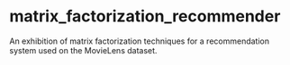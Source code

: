 # matrix_factorization_recommender
An exhibition of matrix factorization techniques for a recommendation system used on the MovieLens dataset.

